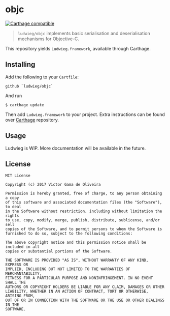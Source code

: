 # objc
[![Carthage compatible](https://img.shields.io/badge/Carthage-compatible-4BC51D.svg?style=flat)](https://github.com/Carthage/Carthage)
> `ludwieg/objc` implements basic serialisation and deserialisation mechanisms for Objective-C.

This repository yields `Ludwieg.framework`, available through Carthage.

## Installing
Add the following to your `Cartfile`:

```
github `ludwieg/objc`
```

And run

```
$ carthage update
```

Then add `Ludwieg.framework` to your project. Extra instructions can be found over [Carthage](https://github.com/Carthage/Carthage#adding-frameworks-to-an-application) repository.

## Usage

Ludwieg is WIP. More documentation will be available in the future.

## License

```
MIT License

Copyright (c) 2017 Victor Gama de Oliveira

Permission is hereby granted, free of charge, to any person obtaining a copy
of this software and associated documentation files (the "Software"), to deal
in the Software without restriction, including without limitation the rights
to use, copy, modify, merge, publish, distribute, sublicense, and/or sell
copies of the Software, and to permit persons to whom the Software is
furnished to do so, subject to the following conditions:

The above copyright notice and this permission notice shall be included in all
copies or substantial portions of the Software.

THE SOFTWARE IS PROVIDED "AS IS", WITHOUT WARRANTY OF ANY KIND, EXPRESS OR
IMPLIED, INCLUDING BUT NOT LIMITED TO THE WARRANTIES OF MERCHANTABILITY,
FITNESS FOR A PARTICULAR PURPOSE AND NONINFRINGEMENT. IN NO EVENT SHALL THE
AUTHORS OR COPYRIGHT HOLDERS BE LIABLE FOR ANY CLAIM, DAMAGES OR OTHER
LIABILITY, WHETHER IN AN ACTION OF CONTRACT, TORT OR OTHERWISE, ARISING FROM,
OUT OF OR IN CONNECTION WITH THE SOFTWARE OR THE USE OR OTHER DEALINGS IN THE
SOFTWARE.
```
